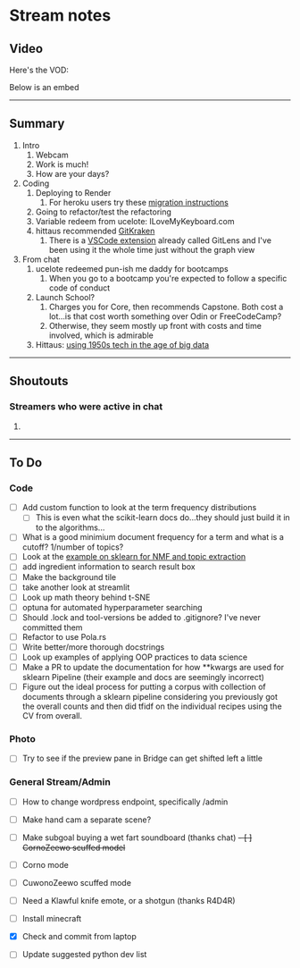 # Stream notes

## Video

Here's the VOD:

Below is an embed

---

## Summary

1. Intro
   1. Webcam
   2. Work is much!
   3. How are your days?
2. Coding
   1. Deploying to Render
      1. For heroku users try these [migration instructions](https://render.com/docs/migrate-from-heroku)
   2. Going to refactor/test the refactoring
   3. Variable redeem from ucelote: ILoveMyKeyboard.com
   4. hittaus recommended [GitKraken](https://www.gitkraken.com/)
      1. There is a [VSCode extension](https://marketplace.visualstudio.com/items?itemName=eamodio.gitlens) already called GitLens and I've been using it the whole time just without the graph view
3. From chat
   1. ucelote redeemed pun-ish me daddy for bootcamps
      1. When you go to a bootcamp you're expected to follow a specific code of conduct
   2. Launch School?
      1. Charges you for Core, then recommends Capstone. Both cost a lot...is that cost worth something over Odin or FreeCodeCamp?
      2. Otherwise, they seem mostly up front with costs and time involved, which is admirable
   3. Hittaus: [using 1950s tech in the age of big data](https://betterprogramming.pub/using-aws-and-hyperscan-to-match-regular-expressions-on-100gb-of-text-4d87a62141ee)
---

## Shoutouts

### Streamers who were active in chat

1.
---

## To Do

### Code

- [ ] Add custom function to look at the term frequency distributions
  - [ ] This is even what the scikit-learn docs do...they should just build it in to the algorithms...
- [ ] What is a good minimium document frequency for a term and what is a cutoff? 1/number of topics?
- [ ] Look at the [example on sklearn for NMF and topic extraction](https://scikit-learn.org/stable/auto_examples/applications/plot_topics_extraction_with_nmf_lda.html#sphx-glr-auto-examples-applications-plot-topics-extraction-with-nmf-lda-py)
- [ ] add ingredient information to search result box
- [ ] Make the background tile
- [ ] take another look at streamlit
- [ ] Look up math theory behind t-SNE
- [ ] optuna for automated hyperparameter searching
- [ ] Should .lock and tool-versions be added to .gitignore? I've never committed them
- [ ] Refactor to use Pola.rs
- [ ] Write better/more thorough docstrings
- [ ] Look up examples of applying OOP practices to data science
- [ ] Make a PR to update the documentation for how **kwargs are used for sklearn Pipeline (their example and docs are seemingly incorrect)
- [ ] Figure out the ideal process for putting a corpus with collection of documents through a sklearn pipeline considering you previously got the overall counts and then did tfidf on the individual recipes using the CV from overall.

### Photo

- [ ] Try to see if the preview pane in Bridge can get shifted left a little

### General Stream/Admin

- [ ] How to change wordpress endpoint, specifically /admin
- [ ] Make hand cam a separate scene?
- [ ] Make subgoal buying a wet fart soundboard (thanks chat)
~~- [ ] CornoZeewo scuffed model~~
- [ ] Corno mode
- [ ] CuwonoZeewo scuffed mode
- [ ] Need a Klawful knife emote, or a shotgun (thanks R4D4R)
- [ ] Install minecraft
- [X] Check and commit from laptop
- [ ] Update suggested python dev list
  